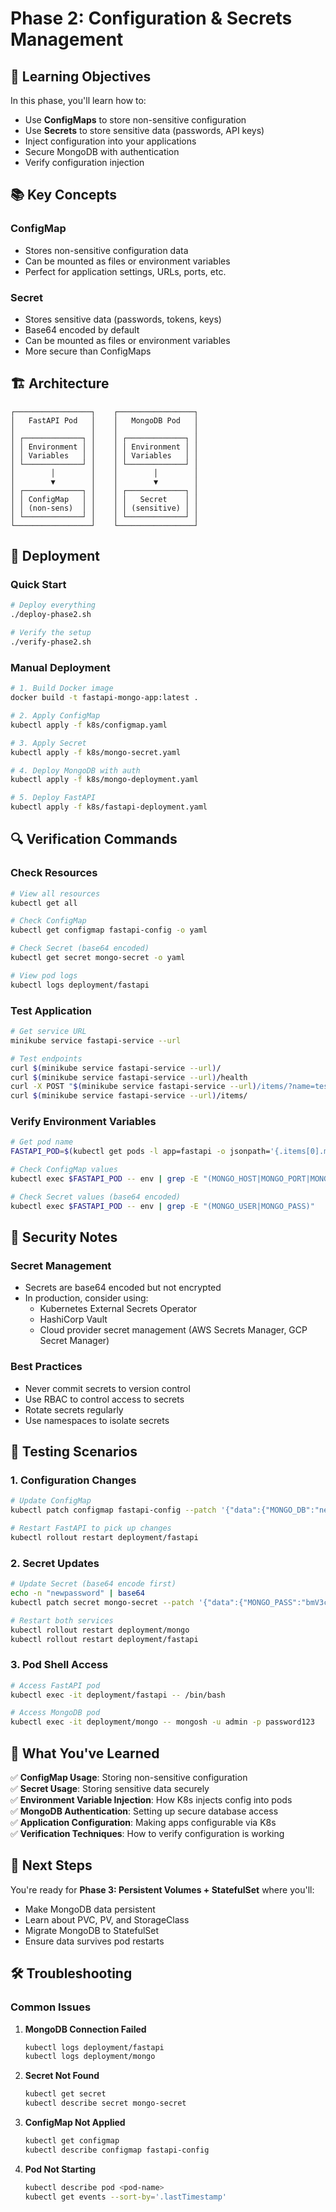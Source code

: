 # Phase 2: Configuration & Secrets Management

## 🎯 Learning Objectives

In this phase, you'll learn how to:
- Use **ConfigMaps** to store non-sensitive configuration
- Use **Secrets** to store sensitive data (passwords, API keys)
- Inject configuration into your applications
- Secure MongoDB with authentication
- Verify configuration injection

## 📚 Key Concepts

### ConfigMap
- Stores non-sensitive configuration data
- Can be mounted as files or environment variables
- Perfect for application settings, URLs, ports, etc.

### Secret
- Stores sensitive data (passwords, tokens, keys)
- Base64 encoded by default
- Can be mounted as files or environment variables
- More secure than ConfigMaps

## 🏗️ Architecture

```
┌─────────────────┐    ┌─────────────────┐
│   FastAPI Pod   │    │   MongoDB Pod   │
│                 │    │                 │
│ ┌─────────────┐ │    │ ┌─────────────┐ │
│ │ Environment │ │    │ │ Environment │ │
│ │ Variables   │ │    │ │ Variables   │ │
│ └─────────────┘ │    │ └─────────────┘ │
│        │        │    │        │        │
│        ▼        │    │        ▼        │
│ ┌─────────────┐ │    │ ┌─────────────┐ │
│ │ ConfigMap   │ │    │ │   Secret    │ │
│ │ (non-sens)  │ │    │ │ (sensitive) │ │
│ └─────────────┘ │    │ └─────────────┘ │
└─────────────────┘    └─────────────────┘
```

## 🚀 Deployment

### Quick Start
```bash
# Deploy everything
./deploy-phase2.sh

# Verify the setup
./verify-phase2.sh
```

### Manual Deployment
```bash
# 1. Build Docker image
docker build -t fastapi-mongo-app:latest .

# 2. Apply ConfigMap
kubectl apply -f k8s/configmap.yaml

# 3. Apply Secret
kubectl apply -f k8s/mongo-secret.yaml

# 4. Deploy MongoDB with auth
kubectl apply -f k8s/mongo-deployment.yaml

# 5. Deploy FastAPI
kubectl apply -f k8s/fastapi-deployment.yaml
```

## 🔍 Verification Commands

### Check Resources
```bash
# View all resources
kubectl get all

# Check ConfigMap
kubectl get configmap fastapi-config -o yaml

# Check Secret (base64 encoded)
kubectl get secret mongo-secret -o yaml

# View pod logs
kubectl logs deployment/fastapi
```

### Test Application
```bash
# Get service URL
minikube service fastapi-service --url

# Test endpoints
curl $(minikube service fastapi-service --url)/
curl $(minikube service fastapi-service --url)/health
curl -X POST "$(minikube service fastapi-service --url)/items/?name=test&description=test"
curl $(minikube service fastapi-service --url)/items/
```

### Verify Environment Variables
```bash
# Get pod name
FASTAPI_POD=$(kubectl get pods -l app=fastapi -o jsonpath='{.items[0].metadata.name}')

# Check ConfigMap values
kubectl exec $FASTAPI_POD -- env | grep -E "(MONGO_HOST|MONGO_PORT|MONGO_DB)"

# Check Secret values (base64 encoded)
kubectl exec $FASTAPI_POD -- env | grep -E "(MONGO_USER|MONGO_PASS)"
```

## 🔐 Security Notes

### Secret Management
- Secrets are base64 encoded but not encrypted
- In production, consider using:
  - Kubernetes External Secrets Operator
  - HashiCorp Vault
  - Cloud provider secret management (AWS Secrets Manager, GCP Secret Manager)

### Best Practices
- Never commit secrets to version control
- Use RBAC to control access to secrets
- Rotate secrets regularly
- Use namespaces to isolate secrets

## 🧪 Testing Scenarios

### 1. Configuration Changes
```bash
# Update ConfigMap
kubectl patch configmap fastapi-config --patch '{"data":{"MONGO_DB":"newdb"}}'

# Restart FastAPI to pick up changes
kubectl rollout restart deployment/fastapi
```

### 2. Secret Updates
```bash
# Update Secret (base64 encode first)
echo -n "newpassword" | base64
kubectl patch secret mongo-secret --patch '{"data":{"MONGO_PASS":"bmV3cGFzc3dvcmQ="}}'

# Restart both services
kubectl rollout restart deployment/mongo
kubectl rollout restart deployment/fastapi
```

### 3. Pod Shell Access
```bash
# Access FastAPI pod
kubectl exec -it deployment/fastapi -- /bin/bash

# Access MongoDB pod
kubectl exec -it deployment/mongo -- mongosh -u admin -p password123
```

## 📖 What You've Learned

✅ **ConfigMap Usage**: Storing non-sensitive configuration  
✅ **Secret Usage**: Storing sensitive data securely  
✅ **Environment Variable Injection**: How K8s injects config into pods  
✅ **MongoDB Authentication**: Setting up secure database access  
✅ **Application Configuration**: Making apps configurable via K8s  
✅ **Verification Techniques**: How to verify configuration is working  

## 🔄 Next Steps

You're ready for **Phase 3: Persistent Volumes + StatefulSet** where you'll:
- Make MongoDB data persistent
- Learn about PVC, PV, and StorageClass
- Migrate MongoDB to StatefulSet
- Ensure data survives pod restarts

## 🛠️ Troubleshooting

### Common Issues

1. **MongoDB Connection Failed**
   ```bash
   kubectl logs deployment/fastapi
   kubectl logs deployment/mongo
   ```

2. **Secret Not Found**
   ```bash
   kubectl get secret
   kubectl describe secret mongo-secret
   ```

3. **ConfigMap Not Applied**
   ```bash
   kubectl get configmap
   kubectl describe configmap fastapi-config
   ```

4. **Pod Not Starting**
   ```bash
   kubectl describe pod <pod-name>
   kubectl get events --sort-by='.lastTimestamp'
   ``` 